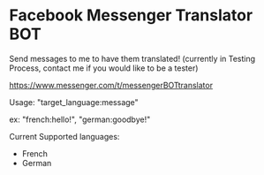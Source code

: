 # Facebook Messenger Translator BOT

Send messages to me to have them translated! (currently in Testing Process, contact me if you would like to be a tester)

https://www.messenger.com/t/messengerBOTtranslator

Usage: "target_language:message"

ex: "french:hello!", "german:goodbye!"

Current Supported languages:

* French
* German
